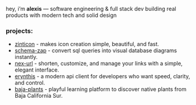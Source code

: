 hey, i’m **alexis** — software engineering & full stack dev building real products with modern tech and solid design

### projects:
- [zinticon](https://zinticon.vercel.app/) - makes icon creation simple, beautiful, and fast.
- [schema-zap](https://schemazap.vercel.app/) - convert sql queries into visual database diagrams instantly.
- [nex-url](https://nexurl.vercel.app/) - shorten, customize, and manage your links with a simple, elegant interface. 
- [erynthis](https://github.com/gvrciary/erynthis-api-client) - a modern api client for developers who want speed, clarity, and control. 
- [baja-plants](https://bajaplants.sbs/) - playful learning platform to discover native plants from Baja California Sur.
